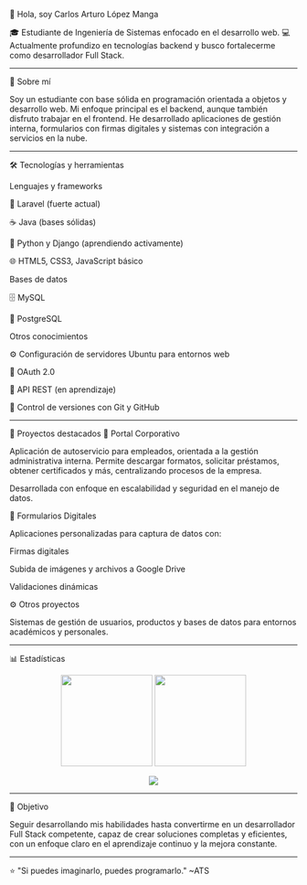 👋 Hola, soy Carlos Arturo López Manga

🎓 Estudiante de Ingeniería de Sistemas enfocado en el desarrollo web.
💻 Actualmente profundizo en tecnologías backend y busco fortalecerme como desarrollador Full Stack.

---

🧠 Sobre mí

Soy un estudiante con base sólida en programación orientada a objetos y desarrollo web.
Mi enfoque principal es el backend, aunque también disfruto trabajar en el frontend.
He desarrollado aplicaciones de gestión interna, formularios con firmas digitales y sistemas con integración a servicios en la nube.

---

🛠️ Tecnologías y herramientas

Lenguajes y frameworks

🧩 Laravel (fuerte actual)

☕ Java (bases sólidas)

🐍 Python y Django (aprendiendo activamente)

🌐 HTML5, CSS3, JavaScript básico

Bases de datos

🗄️ MySQL

🐘 PostgreSQL

Otros conocimientos

⚙️ Configuración de servidores Ubuntu para entornos web

🔐 OAuth 2.0

🔄 API REST (en aprendizaje)

🧭 Control de versiones con Git y GitHub

---

🚀 Proyectos destacados
🏢 Portal Corporativo

Aplicación de autoservicio para empleados, orientada a la gestión administrativa interna.
Permite descargar formatos, solicitar préstamos, obtener certificados y más, centralizando procesos de la empresa.

Desarrollada con enfoque en escalabilidad y seguridad en el manejo de datos.

🧾 Formularios Digitales

Aplicaciones personalizadas para captura de datos con:

Firmas digitales

Subida de imágenes y archivos a Google Drive

Validaciones dinámicas

⚙️ Otros proyectos

Sistemas de gestión de usuarios, productos y bases de datos para entornos académicos y personales.

---

📊 Estadísticas
<p align="center"> <img src="https://github-readme-stats.vercel.app/api?username=carlop10&show_icons=true&theme=tokyonight" height="160" /> <img src="https://github-readme-stats.vercel.app/api/top-langs/?username=carlop10&layout=compact&theme=tokyonight" height="160" /> </p> <p align="center"> <img src="https://github-profile-trophy.vercel.app/?username=carlop10&theme=tokyonight&margin-w=15&no-frame=true" /> </p>

---

🎯 Objetivo

Seguir desarrollando mis habilidades hasta convertirme en un desarrollador Full Stack competente, capaz de crear soluciones completas y eficientes, con un enfoque claro en el aprendizaje continuo y la mejora constante.

---

⭐ "Si puedes imaginarlo, puedes programarlo." ~ATS
